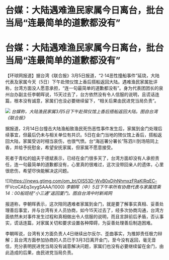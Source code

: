 # 台媒：大陆遇难渔民家属今日离台，批台当局“连最简单的道歉都没有”

# 台媒：大陆遇难渔民家属今日离台，批台当局“连最简单的道歉都没有”

【环球网报道】据台湾《联合报》3月5日报道，“2·14恶性撞船事件”延烧，大陆代表及家属今天（5日）下午赴殡仪馆上香后搭船返回大陆。遇难渔民家属批评称，台湾方面没人愿意承担，“连一句最简单的道歉都没有”。身为代表团团长的泉州台办副主任李朝晖说，15天过去了，台方依然没有令人信服的说明，且谎话连篇，根本没有诚意，家属们也没必要继续留下，“相关后果由民进党当局负责”。

![](https://inews.gtimg.com/om_bt/OziP7TtonPT_yiqpOzywU6PfF1F0g8lbmMDyy7P-3iGScAA/1000)
_台媒称，大陆渔民家属3月5日下午赴殡仪馆上香后搭船返回大陆。图自台湾《联合报》_

据报道，2月14日台撞击大陆渔船致渔民死伤恶性事件发生后，家属到金门处理后续事宜，但最后仍未与相关单位有共识。5日在金门当地的殡仪馆上香后，搭船返回大陆，家属受访时相当哀伤，也很气愤。台“海巡署分署长”陈泗川到场陪同上香，并给予抚慰金，希望安抚家属，但家属不愿意接受。

死者于青松的姐夫于德斌表示，已经在金门很多天了，台湾方面却没有人承担责任，连一句最简单的道歉都没有，心里真的很难过，这次没带回亲人的遗体，心里很悲伤，希望尽快能解决这问题。

![](https://inews.gtimg.com/om_bt/OIS53D-WvB0xDjhNhmxzFRaKIRqEC-
fFVcoCAEq3xygSAAA/1000) _李朝晖（中）5日下午率所有协商代表与家属搭乘14：00船班经“小三通”返回厦门。图自台湾中时新闻网_

报道称，李朝晖表示，这次陪同遇难者家属到金门，就是要了解事实真相、妥善处理善后事宜，并与台湾有关人员协商，如今15天过去了，经多次协商沟通，台湾方面依然未对事件发生过程和真相做出令人信服的说明，而且言辞前后矛盾，否认事实，谎话连篇，对家属关切和要求设置各种障碍，为妥善处理善后制造困难。

李朝晖说，台湾有关方面负责人4日继续出尔反尔、歪曲事实，为推卸责任极力辩解；且台湾方面参加协商的人员已于3月3日离开金门，至今没有返回，毫无音信，充分表明民进党当局没有诚意解决问题，家属们也没有必要继续留在金门，由此造成的后果，由民进党当局负责。

